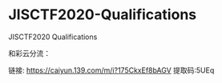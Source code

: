 # JISCTF2020-Qualifications
JISCTF2020 Qualifications

和彩云分流：

链接: https://caiyun.139.com/m/i?175CkxEf8bAGV  提取码:5UEq 
